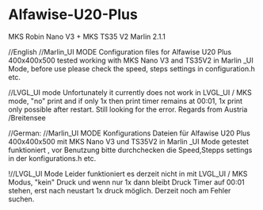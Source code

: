 # Alfawise-U20-Plus 
MKS Robin Nano V3 + MKS TS35 V2
Marlin 2.1.1

//English
//Marlin_UI MODE
Configuration files for Alfawise U20 Plus 400x400x500 tested working with MKS Nano V3 and TS35V2 in Marlin _UI Mode,
before use please check the speed, steps settings in configuration.h etc.

//LVGL_UI mode
Unfortunately it currently does not work in LVGL_UI / MKS mode, "no" print and if only 1x then print timer remains at 00:01,
1x print only possible after restart.
Still looking for the error. Regards from Austria /Breitensee



//German:
//Marlin_UI MODE 
Konfigurations Dateien für Alfawise U20 Plus 400x400x500 mit MKS Nano V3 und TS35V2 in Marlin _UI Mode getestet funktioniert , 
vor Benutzung bitte durchchecken die Speed,Stepps settings in der konfigurations.h etc.

!//LVGL_UI Mode
Leider funktioniert es derzeit nicht in mit LVGL_UI / MKS Modus, "kein" Druck und wenn nur 1x dann bleibt Druck Timer auf 00:01 stehen,
erst nach neustart 1x druck möglich.
Derzeit noch am Fehler suchen.
